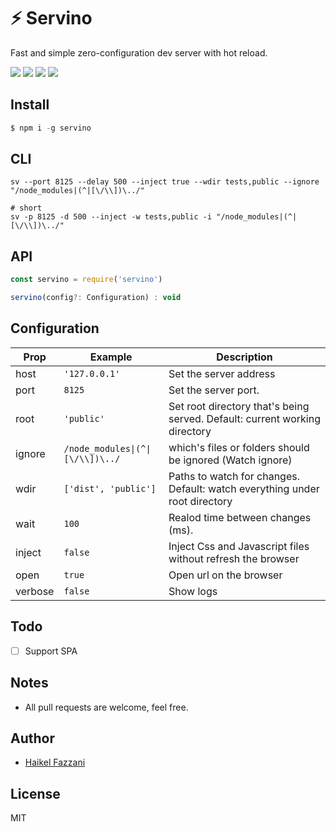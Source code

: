 # ⚡️ Servino
Fast and simple zero-configuration dev server with hot reload.

![][version] ![][downloads] ![][dependency] ![][license]

## Install
```js
$ npm i -g servino
```

## CLI
```shell
sv --port 8125 --delay 500 --inject true --wdir tests,public --ignore "/node_modules|(^|[\/\\])\../"

# short
sv -p 8125 -d 500 --inject -w tests,public -i "/node_modules|(^|[\/\\])\../"
```

## API
```js
const servino = require('servino')

servino(config?: Configuration) : void
```

## Configuration

| Prop     | Example                         | Description                   |
|----------|---------------------------------|-------------------------------|
|host      | `'127.0.0.1'`                   | Set the server address      |
|port      | `8125`                          | Set the server port. |
|root      | `'public'`                      | Set root directory that\'s being served. Default: current working directory |
|ignore   | `/node_modules\|(^\|[\/\\])\../` | which\'s files or folders should be ignored (Watch ignore) |
|wdir      | `['dist', 'public']`            | Paths to watch for changes. Default: watch everything under root directory |
|wait      | `100`                           | Realod time between changes (ms). |
|inject    | `false`                         | Inject Css and Javascript files without refresh the browser |
|open      | `true`                          | Open url on the browser |
|verbose   | `false`                         | Show logs |

## Todo
- [ ] Support SPA

## Notes
- All pull requests are welcome, feel free.

## Author
- [Haikel Fazzani](https://github.com/haikelfazzani)

## License
MIT

[downloads]: https://badgen.net/npm/dt/servino
[version]:       http://img.shields.io/npm/v/servino.svg?style=flat-square
[dependency]:       https://badgen.net/bundlephobia/dependency-count/react
[license]: https://badgen.net/npm/license/servino